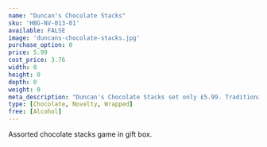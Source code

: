 ```yaml
---
name: "Duncan's Chocolate Stacks"
sku: 'HBG-NV-013-01'
available: FALSE
image: 'duncans-chocolate-stacks.jpg'
purchase_option: 0
price: 5.99
cost_price: 3.76
width: 0
height: 0
depth: 0
weight: 0
meta_description: "Duncan's Chocolate Stacks set only £5.99. Traditional sweets and more at Humbugs Confectionery Store. Specialists in satisfying your sweet tooth!"
type: [Chocolate, Novelty, Wrapped]
free: [Alcohol]
---
```

Assorted chocolate stacks game in gift box.